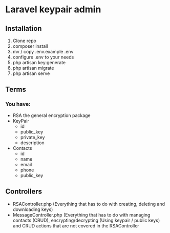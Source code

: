 # Laravel keypair admin

## Installation
1. Clone repo
2. composer install
3. mv / copy .env.example .env
4. configure .env to your needs
5. php artisan key:generate
6. php artisan migrate
7. php artisan serve

## Terms
### You have:
- RSA the general encryption package
- KeyPair
    - id
    - public_key
    - private_key
    - description
- Contacts
    - id
    - name
    - email
    - phone
    - public_key

## Controllers
- RSAController.php (Everything that has to do with creating, deleting and downloading keys)
- MessageController.php (Everything that has to do with managing contacts (CRUD), encrypting/decrypting (Using keypair / public keys) and CRUD actions that are not covered in the RSAController